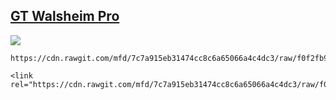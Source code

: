 ## [GT Walsheim Pro](https://www.grillitype.com/typefaces/gt-walsheim)
![](https://www.grillitype.com/api/storage/app/uploads/public/57f/c09/b58/57fc09b5894c9884512068.png)
```
https://cdn.rawgit.com/mfd/7c7a915eb31474cc8c6a65066a4c4dc3/raw/f0f2fb94c21dea904812a53e0eb6cf0bc87f3754/GTWalsheimPro.css

<link rel="https://cdn.rawgit.com/mfd/7c7a915eb31474cc8c6a65066a4c4dc3/raw/f0f2fb94c21dea904812a53e0eb6cf0bc87f3754/GTWalsheimPro.css">

```
